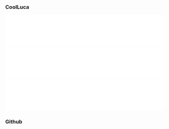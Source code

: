 ### CoolLuca 

![CoolImage](assets/CoolLuca.svg)
![CoolImage](assets/epic.svg)
![CoolImage](assets/epic2.svg)

### Github
